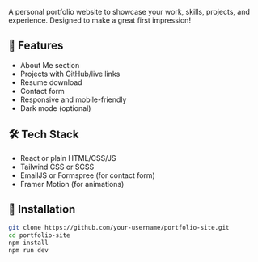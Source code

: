 A personal portfolio website to showcase your work, skills, projects, and experience. Designed to make a great first impression!

## 🌟 Features

- About Me section
- Projects with GitHub/live links
- Resume download
- Contact form
- Responsive and mobile-friendly
- Dark mode (optional)

## 🛠 Tech Stack

- React or plain HTML/CSS/JS
- Tailwind CSS or SCSS
- EmailJS or Formspree (for contact form)
- Framer Motion (for animations)

## 🚀 Installation

```bash
git clone https://github.com/your-username/portfolio-site.git
cd portfolio-site
npm install
npm run dev
